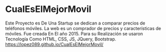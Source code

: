 # CualEsElMejorMovil
Este Proyecto es De Una Startup se dedican a comparar precios de teléfonos móviles. La web es un comprador de precios y características de móviles. Fue creada En El año 2015. Para su Realización se usaron Tecnología Como HTML, CSS, JS, JQuery, Bootstrap.
https://lopez089.github.io/CualEsElMejorMovil/
